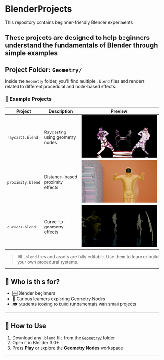 # BlenderProjects

This repository contains beginner-friendly Blender experiments

These projects are designed to help beginners understand the fundamentals of Blender through simple examples
---

##  Project Folder: `Geometry/`

Inside the `Geometry` folder, you'll find multiple `.blend` files and renders related to different procedural and node-based effects.

### 🔧 Example Projects

| Project | Description | Preview |
|--------|-------------|---------|
| `raycastt.blend` | Raycasting using geometry nodes | ![Raycast1](Geometry/Raycast1.png) |
| `proximity.blend` | Distance-based proximity effects | ![Raycast2](Geometry/Raycast2.png) |
| `curvess.blend` | Curve-to-geometry effects | ![Raycast3](Geometry/Raycast3.png) |

> All `.blend` files and assets are fully editable. Use them to learn or build your own procedural systems.

---

## 🧠 Who is this for?

- 🆕 Blender beginners
- 🧪 Curious learners exploring Geometry Nodes
- 🎓 Students looking to build fundamentals with small projects

---

## 📌 How to Use

1. Download any `.blend` file from the [`Geometry/`](https://github.com/vivekrao0205/BlenderProjects/tree/main/Geometry) folder
2. Open it in Blender 3.0+
3. Press **Play** or explore the **Geometry Nodes** workspace

---
